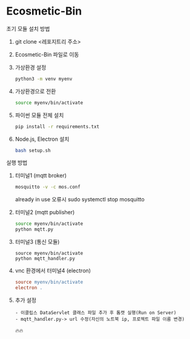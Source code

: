 # Ecosmetic-Bin

초기 모듈 설치 방법

1. git clone <레포지트리 주소>

2. Ecosmetic-Bin 파일로 이동

3. 가상환경 설정

   ```bash
   python3 -m venv myenv
   ```

4. 가상환경으로 전환

   ```bash
   source myenv/bin/activate
   ```

5. 파이썬 모듈 전체 설치

   ```bash
   pip install -r requirements.txt
   ```

6. Node.js, Electron 설치

   ```bash
   bash setup.sh
   ```

실행 방법

1. 터미널1 (mqtt broker)

   ```bash
   mosquitto -v -c mos.conf
   ```

   already in use 오류시 sudo systemctl stop mosquitto

2. 터미널2 (mqtt publisher)

   ```bash
   source myenv/bin/activate
   python mqtt.py
   ```

3. 터미널3 (통신 모듈)

   ```
   source myenv/bin/activate
   python mqtt_handler.py
   ```

4. vnc 환경에서 터미널4 (electron)

   ```l
   source myenv/bin/activate
   electron .
   ```

5. 추가 설정

   ```
   - 이클립스 DataServlet 클래스 파일 추가 후 톰캣 실행(Run on Server)
   - mqtt_handler.py-> url 수정(자신의 노트북 ip, 프로젝트 파일 이름 변경)
   ```

   🔥🔥

   
